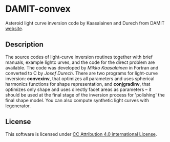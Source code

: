 # DAMIT-convex
Asteroid light curve inversion code by Kaasalainen and Durech from DAMIT [website](https://astro.troja.mff.cuni.cz/projects/damit/pages/software_download).

## Description
The source codes of light-curve inversion routines together with brief manuals, example lightc urves, and the code for the direct problem are available. The code was developed by *Mikko Kaasalainen* in Fortran and converted to C by *Josef Durech*. There are two programs for light-curve inversion: **convexinv**, that optimizes all parameters and uses spherical harmonics functions for shape representation, and **conjgradinv**, that optimizes only shape and uses directly facet areas as parameters – it should be used at the final stage of the inversion process for 'polishing' the final shape model. You can also compute synthetic light curves with lcgenerator.

## License
This software is licensed under [CC Attribution 4.0 international License](https://creativecommons.org/licenses/by/4.0/legalcode).
